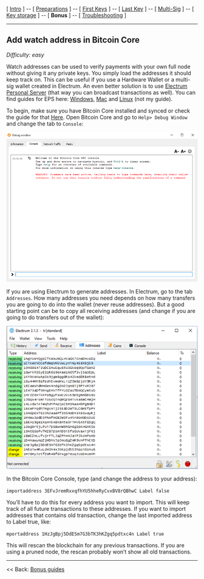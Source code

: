 [ [Intro](README.md) ] -- [ [Preparations]( hodl-guide_10_preparations.md) ] -- [ [First Keys](hodl-guide_20_first-keys.md) ] -- [ [Last Key](hodl-guide_30_last-key.md) ] -- [ [Multi-Sig](hodl-guide_40_multi-sig.md) ] -- [ [Key storage](hodl-guide_50_key-storage.md
) ] -- [ **Bonus** ] -- [ [Troubleshooting](hodl-guide_70_troubleshooting.md) ]

---

## Add watch address in Bitcoin Core

*Difficulty: easy*

Watch addresses can be used to verify payments with your own full node without giving it any private keys. You simply load the addresses it should keep track on. This can be useful if you use a Hardware Wallet or a multi-sig wallet created in Electrum. An even better solution is to use [Electrum Personal Server](https://github.com/chris-belcher/electrum-personal-server) (that way you can broadcast transactions as well). You can find guides for EPS here: [Windows](hodl-guide_63_eps-win.md), [Mac](hodl-guide_63_eps-mac.md) and [Linux]( https://www.youtube.com/watch?v=1JMP4NZCC5g) (not my guide).

To begin, make sure you have Bitcoin Core installed and synced or check the guide for that [Here](hodl-guide_61_bitcoin-core.md). Open Bitcoin Core and go to `Help> Debug Window` and change the tab to `Console`:

![Watch 1](images/65_watch_1.png)

If you are using Electrum to generate addresses. In Electrum, go to the tab `Addresses`. How many addresses you need depends on how many transfers you are going to do into the wallet (never reuse addresses). But a good starting point can be to copy all receiving addresses (and change if you are going to do transfers out of the wallet):

![Watch 2](images/65_watch_2.png)

In the Bitcoin Core Console, type (and change the address to your address):

`importaddress 3EFvJremRxxqfhYU5hheRyCvxBV8rQBhwC Label false`

You’ll have to do this for every address you want to import.  This will keep track of all future transactions to these addresses. If you want to import addresses that contains old transaction, change the last imported address to Label true, like:

`mportaddress 1HzJgBpj5DdESm7G3bTK3hKZgq5pdtxc4n Label true`

This will rescan the blockchain for any previous transactions. If you are using a pruned node, the rescan probably won’t show all old transactions.

------

<< Back: [Bonus guides](hodl-guide_60_bonus.md) 
